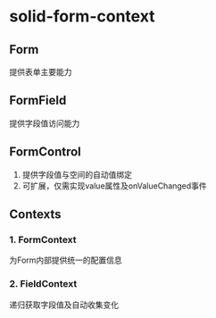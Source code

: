 # solid-form-context

## Form

提供表单主要能力

## FormField

提供字段值访问能力

## FormControl

1. 提供字段值与空间的自动值绑定
2. 可扩展，仅需实现value属性及onValueChanged事件

## Contexts

### 1. FormContext

为Form内部提供统一的配置信息

### 2. FieldContext

递归获取字段值及自动收集变化
